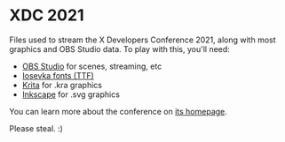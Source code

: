 # XDC 2021

Files used to stream the X Developers Conference 2021, along with most graphics and OBS Studio data.
To play with this, you'll need:

- [OBS Studio](https://obsproject.com/) for scenes, streaming, etc
- [Iosevka fonts (TTF)](https://github.com/be5invis/Iosevka/releases)
- [Krita](https://krita.org/) for .kra graphics
- [Inkscape](https://inkscape.org/) for .svg graphics

You can learn more about the conference on [its homepage](https://xdc2021.x.org/).

Please steal. :)
